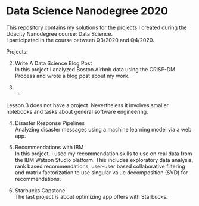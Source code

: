 # Data Science Nanodegree 2020

This repository contains my solutions for the projects I created during the Udacity Nanodegree course: Data Science. <br>
I participated in the course between Q3/2020 and Q4/2020.<br>

Projects: <br>

2. Write A Data Science Blog Post <br>
In this project I analyzed Boston Airbnb data using the CRISP-DM Process and wrote a blog post about my work. 

3. - <br>
Lesson 3 does not have a project. Nevertheless it involves smaller notebooks and tasks about general software engineering. 

4. Disaster Response Pipelines <br>
Analyzing disaster messages using a machine learning model via a web app. 

5. Recommendations with IBM <br>
In this project, I used my recommendation skills to use on real data from the IBM Watson Studio platform. This includes exploratory data analysis, rank based recommendations, user-user based collaborative filtering and matrix factorization to use singular value decomposition (SVD) for recommendations. 

6. Starbucks Capstone <br>
The last project is about optimizing app offers with Starbucks. 
